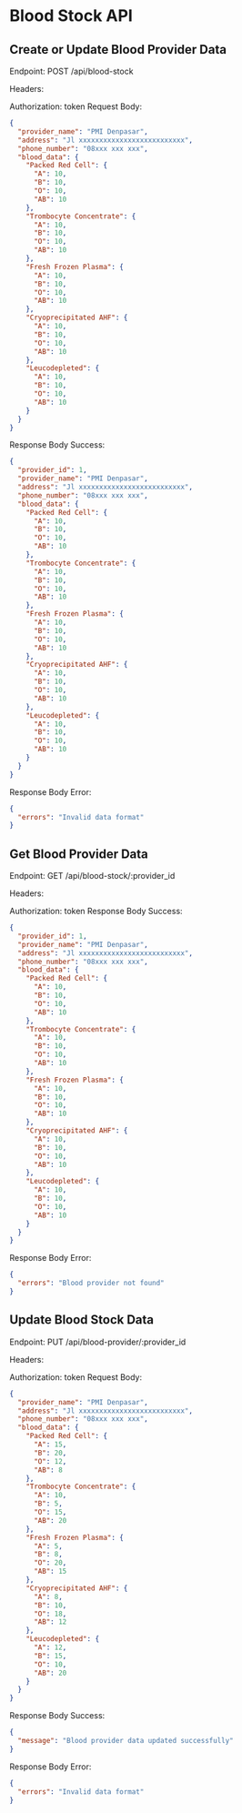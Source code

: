 # Blood Stock API
## Create or Update Blood Provider Data
Endpoint: POST /api/blood-stock

Headers:

Authorization: token
Request Body:

```json
{
  "provider_name": "PMI Denpasar",
  "address": "Jl xxxxxxxxxxxxxxxxxxxxxxxxxx",
  "phone_number": "08xxx xxx xxx",
  "blood_data": {
    "Packed Red Cell": {
      "A": 10,
      "B": 10,
      "O": 10,
      "AB": 10
    },
    "Trombocyte Concentrate": {
      "A": 10,
      "B": 10,
      "O": 10,
      "AB": 10
    },
    "Fresh Frozen Plasma": {
      "A": 10,
      "B": 10,
      "O": 10,
      "AB": 10
    },
    "Cryoprecipitated AHF": {
      "A": 10,
      "B": 10,
      "O": 10,
      "AB": 10
    },
    "Leucodepleted": {
      "A": 10,
      "B": 10,
      "O": 10,
      "AB": 10
    }
  }
}
```

Response Body Success:
```json
{
  "provider_id": 1,
  "provider_name": "PMI Denpasar",
  "address": "Jl xxxxxxxxxxxxxxxxxxxxxxxxxx",
  "phone_number": "08xxx xxx xxx",
  "blood_data": {
    "Packed Red Cell": {
      "A": 10,
      "B": 10,
      "O": 10,
      "AB": 10
    },
    "Trombocyte Concentrate": {
      "A": 10,
      "B": 10,
      "O": 10,
      "AB": 10
    },
    "Fresh Frozen Plasma": {
      "A": 10,
      "B": 10,
      "O": 10,
      "AB": 10
    },
    "Cryoprecipitated AHF": {
      "A": 10,
      "B": 10,
      "O": 10,
      "AB": 10
    },
    "Leucodepleted": {
      "A": 10,
      "B": 10,
      "O": 10,
      "AB": 10
    }
  }
}
```

Response Body Error:

```json
{
  "errors": "Invalid data format"
}

```

## Get Blood Provider Data
Endpoint: GET /api/blood-stock/:provider_id

Headers:

Authorization: token
Response Body Success:
```json
{
  "provider_id": 1,
  "provider_name": "PMI Denpasar",
  "address": "Jl xxxxxxxxxxxxxxxxxxxxxxxxxx",
  "phone_number": "08xxx xxx xxx",
  "blood_data": {
    "Packed Red Cell": {
      "A": 10,
      "B": 10,
      "O": 10,
      "AB": 10
    },
    "Trombocyte Concentrate": {
      "A": 10,
      "B": 10,
      "O": 10,
      "AB": 10
    },
    "Fresh Frozen Plasma": {
      "A": 10,
      "B": 10,
      "O": 10,
      "AB": 10
    },
    "Cryoprecipitated AHF": {
      "A": 10,
      "B": 10,
      "O": 10,
      "AB": 10
    },
    "Leucodepleted": {
      "A": 10,
      "B": 10,
      "O": 10,
      "AB": 10
    }
  }
}
```

Response Body Error:

```json
{
  "errors": "Blood provider not found"
}
```

## Update Blood Stock Data
Endpoint: PUT /api/blood-provider/:provider_id

Headers:

Authorization: token
Request Body:

```json
{
  "provider_name": "PMI Denpasar",
  "address": "Jl xxxxxxxxxxxxxxxxxxxxxxxxxx",
  "phone_number": "08xxx xxx xxx",
  "blood_data": {
    "Packed Red Cell": {
      "A": 15,
      "B": 20,
      "O": 12,
      "AB": 8
    },
    "Trombocyte Concentrate": {
      "A": 10,
      "B": 5,
      "O": 15,
      "AB": 20
    },
    "Fresh Frozen Plasma": {
      "A": 5,
      "B": 8,
      "O": 20,
      "AB": 15
    },
    "Cryoprecipitated AHF": {
      "A": 8,
      "B": 10,
      "O": 18,
      "AB": 12
    },
    "Leucodepleted": {
      "A": 12,
      "B": 15,
      "O": 10,
      "AB": 20
    }
  }
}
```
Response Body Success:
```json
{
  "message": "Blood provider data updated successfully"
}
```

Response Body Error:
```json
{
  "errors": "Invalid data format"
}
```